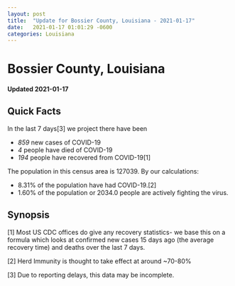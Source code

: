 ```yaml
---
layout: post
title:  "Update for Bossier County, Louisiana - 2021-01-17"
date:   2021-01-17 01:01:29 -0600
categories: Louisiana
---
```


# Bossier County, Louisiana
#### Updated 2021-01-17

## Quick Facts

In the last 7 days[3] we project there have been
- *859* new cases of COVID-19
- *4* people have died of COVID-19
- *194* people have recovered from COVID-19[1]

The population in this census area is 127039. By our calculations:
- 8.31% of the population have had COVID-19.[2]
- 1.60% of the population or 2034.0 people are actively fighting the virus.

## Synopsis




[1] Most US CDC offices do give any recovery statistics- we base this on a formula which looks at confirmed new cases
15 days ago (the average recovery time) and deaths over the last 7 days.

[2] Herd Immunity is thought to take effect at around ~70-80%

[3] Due to reporting delays, this data may be incomplete.
 
    